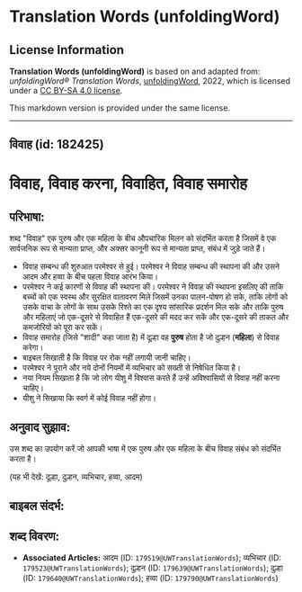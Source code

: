 # Translation Words (unfoldingWord)

## License Information

**Translation Words (unfoldingWord)** is based on and adapted from: _unfoldingWord® Translation Words_, [unfoldingWord](https://unfoldingword.org/utw), 2022, which is licensed under a [CC BY-SA 4.0 license](https://creativecommons.org/licenses/by-sa/4.0/legalcode.en).

This markdown version is provided under the same license.



--------------------------------

## विवाह (id: 182425)

विवाह, विवाह करना, विवाहित, विवाह समारोह
========================================

परिभाषा:
--------

शब्द "विवाह" एक पुरुष और एक महिला के बीच औपचारिक मिलन को संदर्भित करता है जिसमें वे एक सार्वजनिक रूप से मान्यता प्राप्त, और अक्सर कानूनी रूप से मान्यता प्राप्त, संबंध में जुड़े जाते हैं।

* विवाह सम्बन्ध की शुरुआत परमेश्वर से हुई। परमेश्वर ने विवाह सम्बन्ध की स्थापना की और उसने आदम और हव्वा के बीच पहला विवाह आरंभ किया।
* परमेश्‍वर ने कई कारणों से विवाह की स्थापना की। परमेश्वर ने विवाह की स्थापना इसलिए की ताकि बच्चों को एक स्वस्थ और सुरक्षित वातावरण मिले जिसमें उनका पालन\-पोषण हो सके, ताकि लोगों को उसके वाचा के लोगों के साथ उसके रिश्ते का एक दृश्य सांसारिक प्रदर्शन मिल सके और ताकि पुरुष और महिलाएं जो एक\-दूसरे से विवाहित हैं एक\-दूसरे की मदद कर सकें और एक\-दूसरे की ताकत और कमजोरियों को पूरा कर सकें।
* विवाह समारोह (जिसे "शादी" कहा जाता है) में दूल्हा वह **पुरुष** होता है जो दुल्हन (**महिला**) से विवाह करेगा।
* बाइबल सिखाती है कि विवाह पर रोक नहीं लगायी जानी चाहिए।
* परमेश्वर ने पुराने और नये दोनों नियमों में व्यभिचार को सख्ती से निषेधित किया है।
* नया नियम सिखाता है कि जो लोग यीशु में विश्वास करते हैं उन्हें अविश्वासियों से विवाह नहीं करना चाहिए।
* यीशु ने सिखाया कि स्वर्ग में कोई विवाह नहीं होगा।

अनुवाद सुझाव:
-------------

उस शब्द का उपयोग करें जो आपकी भाषा में एक पुरुष और एक महिला के बीच विवाह संबंध को संदर्भित करता है।

(यह भी देखें: दूल्हा, दुल्हन, व्यभिचार, हव्वा, आदम)

बाइबल संदर्भ:
-------------

शब्द विवरण:
-----------

* **Associated Articles:** आदम (ID: `179519@UWTranslationWords`); व्यभिचार (ID: `179523@UWTranslationWords`); दुल्हन (ID: `179639@UWTranslationWords`); दुल्हा (ID: `179640@UWTranslationWords`); हव्वा (ID: `179790@UWTranslationWords`)

